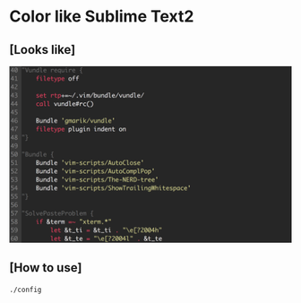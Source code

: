 # Color like Sublime Text2

## [Looks like]
![Optional Text](./photo.png)

## [How to use]
```
./config
```
